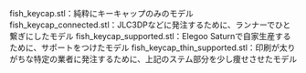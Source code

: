 fish_keycap.stl：純粋にキーキャップのみのモデル
fish_keycap_connected.stl：JLC3DPなどに発注するために、ランナーでひと繋ぎにしたモデル
fish_keycap_supported.stl：Elegoo Saturnで自家生産するために、サポートをつけたモデル
fish_keycap_thin_supported.stl：印刷が太りがちな特定の業者に発注するために、上記のステム部分を少し痩せさせたモデル

